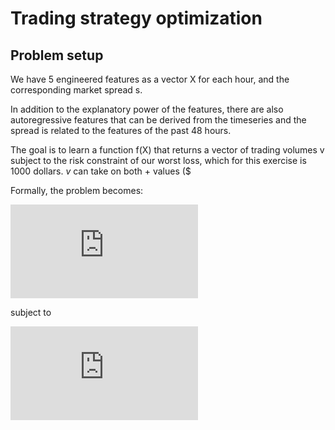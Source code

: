 # Trading strategy optimization

## Problem setup
We have 5 engineered features as a vector X for each hour, and the corresponding market spread s.

In addition to the explanatory power of the features, there are also autoregressive features that can be derived from the timeseries and the spread is related to the features of the past 48 hours.

The goal is to learn a function f(X) that returns a vector of trading volumes v subject to the risk constraint of our worst loss, which for this exercise is 1000 dollars.  $v$ can take on both + values ($

Formally, the problem becomes:

![](https://latex.codecogs.com/gif.latex?%24%5Cmax%7B%5Csum_%7Bi%3D1%7D%5E%7Bn%7D%7Dv_i%20s_i%24)

subject to

![](https://latex.codecogs.com/gif.latex?%24%5Cmin%28vs%29%24%20%3E%3D%20-1000)







